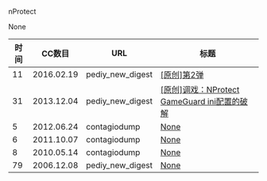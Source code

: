 nProtect

None

| 时间 | CC数目 | URL | 标题 |
| ---- | ----- | --- | --- |
| 11 | 2016.02.19 | pediy_new_digest | [[原创]第2弹](https://bbs.pediy.com/thread-207896.htm) |
| 31 | 2013.12.04 | pediy_new_digest | [[原创]调戏：NProtect GameGuard ini配置的破解](https://bbs.pediy.com/thread-182150.htm) |
| 5 | 2012.06.24 | contagiodump | [None](http://contagiodump.blogspot.com/2012/06/medrea-autocad-worm-samples.html) |
| 6 | 2011.10.07 | contagiodump | [None](http://contagiodump.blogspot.com/2011/10/rustock-samples-and-analysis-links.html) |
| 8 | 2010.05.14 | contagiodump | [None](http://contagiodump.blogspot.com/2010/05/files-from-phoenix-20-exploit-kit.html) |
| 79 | 2006.12.08 | pediy_new_digest | [None](https://bbs.pediy.com/thread-36088.htm) |
